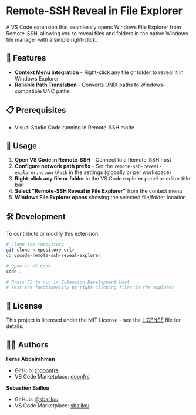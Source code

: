 # Remote-SSH Reveal in File Explorer

A VS Code extension that seamlessly opens Windows File Explorer from Remote-SSH, allowing you to reveal files and folders in the native Windows file manager with a simple right-click.

## 🚀 Features

- **Context Menu Integration** - Right-click any file or folder to reveal it in Windows Explorer
- **Reliable Path Translation** - Converts UNIX paths to Windows-compatible UNC paths

## 📋 Prerequisites

- Visual Studio Code running in Remote-SSH mode

## 🎯 Usage

1. **Open VS Code in Remote-SSH** - Connect to a Remote-SSH host
1. **Configure network path prefix** - Set the `remote-ssh-reveal-explorer.networkPath` in the settings (globally or per workspace)
3. **Right-click any file or folder** in the VS Code explorer panel or editor title bar
4. **Select "Remote-SSH Reveal in File Explorer"** from the context menu
5. **Windows File Explorer opens** showing the selected file/folder location

## 🛠️ Development

To contribute or modify this extension:

```bash
# Clone the repository
git clone <repository-url>
cd vscode-remote-ssh-reveal-explorer

# Open in VS Code
code .

# Press F5 to run in Extension Development Host
# Test the functionality by right-clicking files in the explorer
```

## 📄 License

This project is licensed under the MIT License - see the [LICENSE](LICENSE) file for details.

## 👨‍💻 Authors

**Feras Abdalrahman**
- GitHub: [@doonfrs](https://github.com/doonfrs)
- VS Code Marketplace: [doonfrs](https://marketplace.visualstudio.com/publishers/doonfrs)

**Sebastien Baillou**
- GitHub: [@sbaillou](https://github.com/sbaillou)
- VS Code Marketplace: [sbaillou](https://marketplace.visualstudio.com/publishers/sbaillou)
